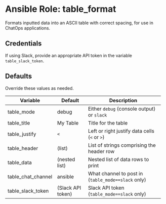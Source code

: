 # Ansible Role: table_format

Formats inputted data into an ASCII table with correct spacing, for use in ChatOps applications.

## Credentials

If using Slack, provide an appropriate API token in the variable `table_slack_token`.

## Defaults

Override these values as needed.

| Variable | Default | Description
| -------- | ------- | -----------
table_mode | debug | Either `debug` (console output) or `slack`
table_title | My Table | Title for the table
table_justify | `<` | Left or right justify data cells (`<` or `>`)
table_header | (list) | List of strings comprising the header row
table_data | (nested list) | Nested list of data rows to print
table_chat_channel | ansible | What channel to post in (`table_mode==slack` only)
table_slack_token | (Slack API token) | Slack API token (`table_mode==slack` only)
